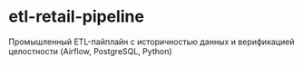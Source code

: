 # etl-retail-pipeline
Промышленный ETL-пайплайн с историчностью данных и верификацией целостности (Airflow, PostgreSQL, Python)

